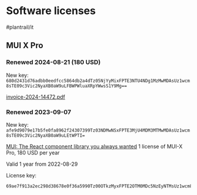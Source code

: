 # Software licenses

#plantrail/it

## MUI X Pro

### Renewed 2024-08-21 (180 USD)
New key:
`680d2431d76adbb0eedfcc5864db2a4dTz05NjYyMixFPTE3NTU4NDg1MzMwMDAsUz1wcm8sTE09c3Vic2NyaXB0aW9uLFBWPWluaXRpYWwsS1Y9Mg==`

[invoice-2024-14472.pdf](Software%20licenses/invoice-2024-14472.pdf)<!-- {"preview":"true","embed":"true","width":276} -->
### Renewed 2023-09-07
New key: `afe9d9079e17b5fe0fa8962f24307399Tz03NDMwNSxFPTE3MjU4MDM3MTMwMDAsUz1wcm8sTE09c3Vic2NyaXB0aW9uLEtWPTI=`

[MUI: The React component library you always wanted](https://mui.com/)
1 license of MUI-X Pro, 180 USD per year

Valid 1 year from  2022-08-29

License key:
```
69ae7f913a2ec298d38678e0f36a5990Tz00OTkzMyxFPTE2OTM0MDc5NzEyNTMsUz1wcm8sTE09c3Vic2NyaXB0aW9uLEtWPTI=
```


